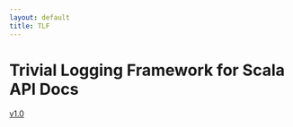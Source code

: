 ```yaml
---
layout: default
title: TLF
---
```


Trivial Logging Framework for Scala API Docs
================

[v1.0](1.0-api/)

